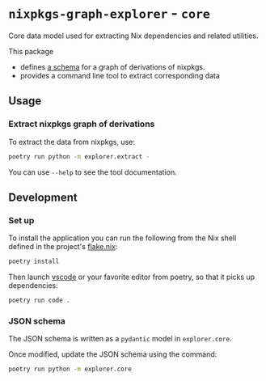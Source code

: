 # `nixpkgs-graph-explorer` -  `core`

Core data model used for extracting Nix dependencies and related utilities.

This package
- defines [a schema](./nixpkgs-graph.schema.json) for a graph of derivations of nixpkgs.
- provides a command line tool to extract corresponding data

## Usage

### Extract nixpkgs graph of derivations

To extract the data from nixpkgs, use:

```bash
poetry run python -m explorer.extract -
```

You can use `--help` to see the tool documentation.

## Development

### Set up

To install the application you can run the following from the Nix shell defined in the project's [flake.nix](../flake.nix):

```bash
poetry install
```

Then launch [vscode](https://code.visualstudio.com/) or your favorite editor from poetry,
so that it picks up dependencies:

```bash
poetry run code .
```

### JSON schema

The JSON schema is written as a `pydantic` model in `explorer.core`.

Once modified, update the JSON schema using the command:

```bash
poetry run python -m explorer.core
```

